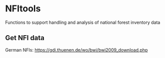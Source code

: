 # NFItools
Functions to support handling and analysis of national forest inventory data

## Get NFI data

German NFIs: https://gdi.thuenen.de/wo/bwi/bwi2009_download.php
